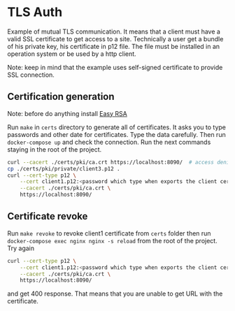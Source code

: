 # TLS Auth

Example of mutual TLS communication. It means that a client must have a valid SSL certificate to
get access to a site. Technically a user get a bundle of his private key, his certificate in p12
file. The file must be installed in an operation system or be used by a http client.

Note: keep in mind that the example uses self-signed certificate to provide SSL connection.

## Certification generation

Note: before do anything install [Easy RSA](https://github.com/OpenVPN/easy-rsa)

Run `make` in `certs` directory to generate all of certificates. It asks you to type passwords and
other date for certificates. Type the data carefully. Then run `docker-compose up` and check the
connection. Run the next commands staying in the root of the project.

```bash
curl --cacert ./certs/pki/ca.crt https://localhost:8090/  # access denied
cp ./certs/pki/private/client3.p12 .
curl --cert-type p12 \
    --cert client1.p12:<password which type when exports the client certificate> \
    --cacert ./certs/pki/ca.crt \
    https://localhost:8090/
```

## Certificate revoke

Run `make revoke` to revoke client1 certificate from `certs` folder then run
`docker-compose exec nginx nginx -s reload` from the root of the project. Try again

```bash
curl --cert-type p12 \
    --cert client1.p12:<password which type when exports the client certificate> \
    --cacert ./certs/pki/ca.crt \
    https://localhost:8090/
```

and get 400 response. That means that you are unable to get URL with the certificate.
